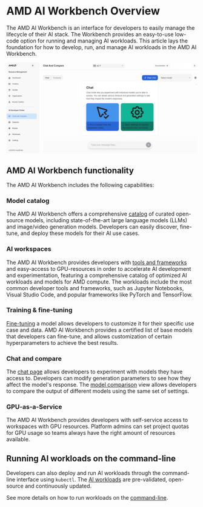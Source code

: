 <!--
Copyright © Advanced Micro Devices, Inc., or its affiliates.

SPDX-License-Identifier: MIT
-->

```{tags} AMD AI Workbench, model catalog, workloads
```

# AMD AI Workbench Overview

The AMD AI Workbench is an interface for developers to easily manage the lifecycle of their AI stack. The Workbench provides an easy-to-use low-code option for running and managing AI workloads. This article lays the foundation for how to develop, run, and manage AI workloads in the AMD AI Workbench.

![The introduction page to AMD AI Workbench outlines the main chat features.](../core-img/ai-development/workbench-introduction.png)

## AMD AI Workbench functionality

The AMD AI Workbench includes the following capabilities:

### Model catalog

The AMD AI Workbench offers a comprehensive [catalog](../workbench/training/models.md) of curated open-source models, including state-of-the-art large language models (LLMs) and image/video generation models. Developers can easily discover, fine-tune, and deploy these models for their AI use cases.

### AI workspaces

The AMD AI Workbench provides developers with [tools and frameworks](./workspaces.md) and easy-access to GPU-resources in order to accelerate AI development and experimentation, featuring a comprehensive catalog of optimized AI workloads and models for AMD compute. The workloads include the most common developer tools and frameworks, such as Jupyter Notebooks, Visual Studio Code, and popular frameworks like PyTorch and TensorFlow.

### Training & fine-tuning

[Fine-tuning](./training/fine-tuning.md) a model allows developers to customize it for their specific use case and data. AMD AI Workbench provides a certified list of base models that developers can fine-tune, and allows customization of certain hyperparameters to achieve the best results.

### Chat and compare

The [chat page](./inference/chat.md) allows developers to experiment with models they have access to. Developers can modify generation parameters to see how they affect the model's response. The [model comparison](./inference/compare.md) view allows developers to compare the output of different models using the same set of settings.

### GPU-as-a-Service

The AMD AI Workbench provides developers with self-service access to workspaces with GPU resources. Platform admins can set project quotas for GPU usage so teams always have the right amount of resources available.

## Running AI workloads on the command-line

Developers can also deploy and run AI workloads through the command-line interface using `kubectl`. The [AI workloads](https://github.com/silogen/ai-workloads) are pre-validated, open-source and continuously updated.

See more details on how to run workloads on the [command-line](../../../../ai-workloads-manifests/workloads-overview/).
